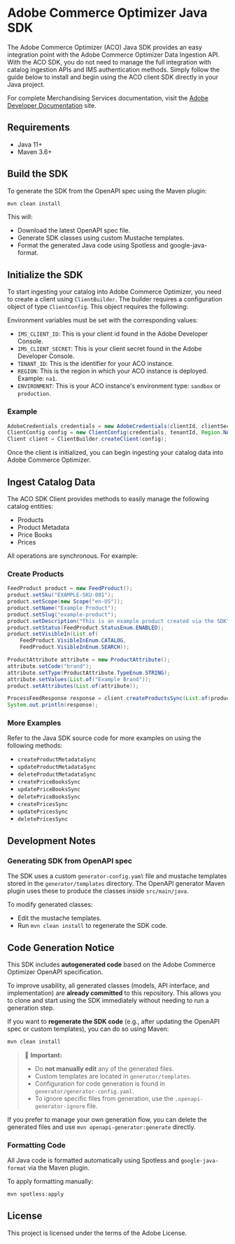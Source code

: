 # Adobe Commerce Optimizer Java SDK

The Adobe Commerce Optimizer (ACO) Java SDK provides an easy integration point with the Adobe Commerce Optimizer Data Ingestion API. With the ACO SDK, you do not need to manage the full integration with catalog ingestion APIs and IMS authentication methods. Simply follow the guide below to install and begin using the ACO client SDK directly in your Java project.

For complete Merchandising Services documentation, visit the [Adobe Developer Documentation](https://developer-stage.adobe.com/commerce/services/composable-catalog/) site.

## Requirements

- Java 11+
- Maven 3.6+

## Build the SDK

To generate the SDK from the OpenAPI spec using the Maven plugin:

```bash
mvn clean install
```

This will:

- Download the latest OpenAPI spec file.
- Generate SDK classes using custom Mustache templates.
- Format the generated Java code using Spotless and google-java-format.

## Initialize the SDK

To start ingesting your catalog into Adobe Commerce Optimizer, you need to create a client using `ClientBuilder`. The builder requires a configuration object of type `ClientConfig`. This object requires the following:

Environment variables must be set with the corresponding values:

- `IMS_CLIENT_ID`: This is your client id found in the Adobe Developer Console.
- `IMS_CLIENT_SECRET`: This is your client secret found in the Adobe Developer Console.
- `TENANT_ID`: This is the identifier for your ACO instance.
- `REGION`: This is the region in which your ACO instance is deployed. Example: `na1`.
- `ENVIRONMENT`: This is your ACO instance's environment type: `sandbox` or `production`.

### Example

```java
AdobeCredentials credentials = new AdobeCredentials(clientId, clientSecret);
ClientConfig config = new ClientConfig(credentials, tenantId, Region.NA1, Environment.SANDBOX);
Client client = ClientBuilder.createClient(config);
```

Once the client is initialized, you can begin ingesting your catalog data into Adobe Commerce Optimizer.

## Ingest Catalog Data

The ACO SDK Client provides methods to easily manage the following catalog entities:

- Products
- Product Metadata
- Price Books
- Prices

All operations are synchronous. For example:

### Create Products

```java
FeedProduct product = new FeedProduct();
product.setSku("EXAMPLE-SKU-001");
product.setScope(new Scope("en-US"));
product.setName("Example Product");
product.setSlug("example-product");
product.setDescription("This is an example product created via the SDK");
product.setStatus(FeedProduct.StatusEnum.ENABLED);
product.setVisibleIn(List.of(
    FeedProduct.VisibleInEnum.CATALOG,
    FeedProduct.VisibleInEnum.SEARCH));

ProductAttribute attribute = new ProductAttribute();
attribute.setCode("brand");
attribute.setType(ProductAttribute.TypeEnum.STRING);
attribute.setValues(List.of("Example Brand"));
product.setAttributes(List.of(attribute));

ProcessFeedResponse response = client.createProductsSync(List.of(product));
System.out.println(response);
```

### More Examples

Refer to the Java SDK source code for more examples on using the following methods:

- `createProductMetadataSync`
- `updateProductMetadataSync`
- `deleteProductMetadataSync`
- `createPriceBooksSync`
- `updatePriceBooksSync`
- `deletePriceBooksSync`
- `createPricesSync`
- `updatePricesSync`
- `deletePricesSync`

## Development Notes

### Generating SDK from OpenAPI spec

The SDK uses a custom `generator-config.yaml` file and mustache templates stored in the `generator/templates` directory. The OpenAPI generator Maven plugin uses these to produce the classes inside `src/main/java`.

To modify generated classes:

- Edit the mustache templates.
- Run `mvn clean install` to regenerate the SDK code.

## Code Generation Notice

This SDK includes **autogenerated code** based on the Adobe Commerce Optimizer OpenAPI specification.

To improve usability, all generated classes (models, API interface, and implementation) are **already committed** to this repository. This allows you to clone and start using the SDK immediately without needing to run a generation step.

If you want to **regenerate the SDK code** (e.g., after updating the OpenAPI spec or custom templates), you can do so using Maven:

```bash
mvn clean install
```

> 📌 **Important:**
> - Do **not manually edit** any of the generated files.
> - Custom templates are located in `generator/templates`.
> - Configuration for code generation is found in `generator/generator-config.yaml`.
> - To ignore specific files from generation, use the `.openapi-generator-ignore` file.

If you prefer to manage your own generation flow, you can delete the generated files and use `mvn openapi-generator:generate` directly.

### Formatting Code

All Java code is formatted automatically using Spotless and `google-java-format` via the Maven plugin.

To apply formatting manually:

```bash
mvn spotless:apply
```

## License

This project is licensed under the terms of the Adobe License.
